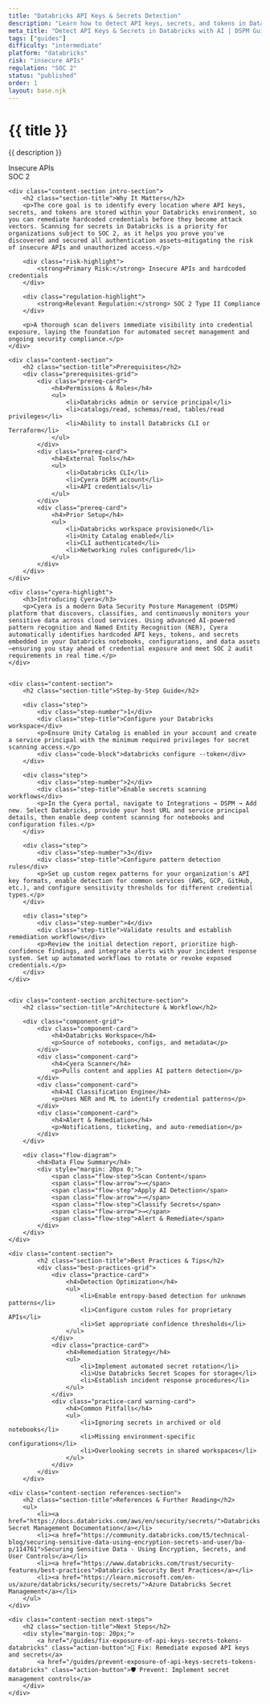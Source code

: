 ```yaml
---
title: "Databricks API Keys & Secrets Detection"
description: "Learn how to detect API keys, secrets, and tokens in Databricks environments. Follow step-by-step guidance for SOC 2 compliance."
meta_title: "Detect API Keys & Secrets in Databricks with AI | DSPM Guide"
tags: ["guides"]
difficulty: "intermediate"
platform: "databricks"
risk: "insecure APIs"
regulation: "SOC 2"
status: "published"
order: 1
layout: base.njk
---
```


<div class="container">
    <div class="header">
        <h1>{{ title }}</h1>
        <p>{{ description }}</p>
        <div class="badge">Insecure APIs</div>
        <div class="badge regulation">SOC 2</div>
    </div>

    <div class="content-section intro-section">
        <h2 class="section-title">Why It Matters</h2>
        <p>The core goal is to identify every location where API keys, secrets, and tokens are stored within your Databricks environment, so you can remediate hardcoded credentials before they become attack vectors. Scanning for secrets in Databricks is a priority for organizations subject to SOC 2, as it helps you prove you've discovered and secured all authentication assets—mitigating the risk of insecure APIs and unauthorized access.</p>
        
        <div class="risk-highlight">
            <strong>Primary Risk:</strong> Insecure APIs and hardcoded credentials
        </div>
        
        <div class="regulation-highlight">
            <strong>Relevant Regulation:</strong> SOC 2 Type II Compliance
        </div>
        
        <p>A thorough scan delivers immediate visibility into credential exposure, laying the foundation for automated secret management and ongoing security compliance.</p>
    </div>

    <div class="content-section">
        <h2 class="section-title">Prerequisites</h2>
        <div class="prerequisites-grid">
            <div class="prereq-card">
                <h4>Permissions & Roles</h4>
                <ul>
                    <li>Databricks admin or service principal</li>
                    <li>catalogs/read, schemas/read, tables/read privileges</li>
                    <li>Ability to install Databricks CLI or Terraform</li>
                </ul>
            </div>
            <div class="prereq-card">
                <h4>External Tools</h4>
                <ul>
                    <li>Databricks CLI</li>
                    <li>Cyera DSPM account</li>
                    <li>API credentials</li>
                </ul>
            </div>
            <div class="prereq-card">
                <h4>Prior Setup</h4>
                <ul>
                    <li>Databricks workspace provisioned</li>
                    <li>Unity Catalog enabled</li>
                    <li>CLI authenticated</li>
                    <li>Networking rules configured</li>
                </ul>
            </div>
        </div>
    </div>
	
    <div class="cyera-highlight">
        <h3>Introducing Cyera</h3>
        <p>Cyera is a modern Data Security Posture Management (DSPM) platform that discovers, classifies, and continuously monitors your sensitive data across cloud services. Using advanced AI-powered pattern recognition and Named Entity Recognition (NER), Cyera automatically identifies hardcoded API keys, tokens, and secrets embedded in your Databricks notebooks, configurations, and data assets—ensuring you stay ahead of credential exposure and meet SOC 2 audit requirements in real time.</p>
    </div>
	

    <div class="content-section">
        <h2 class="section-title">Step-by-Step Guide</h2>
        
        <div class="step">
            <div class="step-number">1</div>
            <div class="step-title">Configure your Databricks workspace</div>
            <p>Ensure Unity Catalog is enabled in your account and create a service principal with the minimum required privileges for secret scanning access.</p>
            <div class="code-block">databricks configure --token</div>
        </div>

        <div class="step">
            <div class="step-number">2</div>
            <div class="step-title">Enable secrets scanning workflows</div>
            <p>In the Cyera portal, navigate to Integrations → DSPM → Add new. Select Databricks, provide your host URL and service principal details, then enable deep content scanning for notebooks and configuration files.</p>
        </div>

        <div class="step">
            <div class="step-number">3</div>
            <div class="step-title">Configure pattern detection rules</div>
            <p>Set up custom regex patterns for your organization's API key formats, enable detection for common services (AWS, GCP, GitHub, etc.), and configure sensitivity thresholds for different credential types.</p>
        </div>

        <div class="step">
            <div class="step-number">4</div>
            <div class="step-title">Validate results and establish remediation workflows</div>
            <p>Review the initial detection report, prioritize high-confidence findings, and integrate alerts with your incident response system. Set up automated workflows to rotate or revoke exposed credentials.</p>
        </div>
    </div>


    <div class="content-section architecture-section">
        <h2 class="section-title">Architecture & Workflow</h2>
        
        <div class="component-grid">
            <div class="component-card">
                <h4>Databricks Workspace</h4>
                <p>Source of notebooks, configs, and metadata</p>
            </div>
            <div class="component-card">
                <h4>Cyera Scanner</h4>
                <p>Pulls content and applies AI pattern detection</p>
            </div>
            <div class="component-card">
                <h4>AI Classification Engine</h4>
                <p>Uses NER and ML to identify credential patterns</p>
            </div>
            <div class="component-card">
                <h4>Alert & Remediation</h4>
                <p>Notifications, ticketing, and auto-remediation</p>
            </div>
        </div>

        <div class="flow-diagram">
            <h4>Data Flow Summary</h4>
            <div style="margin: 20px 0;">
                <span class="flow-step">Scan Content</span>
                <span class="flow-arrow">→</span>
                <span class="flow-step">Apply AI Detection</span>
                <span class="flow-arrow">→</span>
                <span class="flow-step">Classify Secrets</span>
                <span class="flow-arrow">→</span>
                <span class="flow-step">Alert & Remediate</span>
            </div>
        </div>
    </div>

	<div class="content-section">
	        <h2 class="section-title">Best Practices & Tips</h2>
	        <div class="best-practices-grid">
	            <div class="practice-card">
	                <h4>Detection Optimization</h4>
	                <ul>
	                    <li>Enable entropy-based detection for unknown patterns</li>
	                    <li>Configure custom rules for proprietary APIs</li>
	                    <li>Set appropriate confidence thresholds</li>
	                </ul>
	            </div>
	            <div class="practice-card">
	                <h4>Remediation Strategy</h4>
	                <ul>
	                    <li>Implement automated secret rotation</li>
	                    <li>Use Databricks Secret Scopes for storage</li>
	                    <li>Establish incident response procedures</li>
	                </ul>
	            </div>
	            <div class="practice-card warning-card">
	                <h4>Common Pitfalls</h4>
	                <ul>
	                    <li>Ignoring secrets in archived or old notebooks</li>
	                    <li>Missing environment-specific configurations</li>
	                    <li>Overlooking secrets in shared workspaces</li>
	                </ul>
	            </div>
	        </div>
	    </div>

    <div class="content-section references-section">
        <h2 class="section-title">References & Further Reading</h2>
        <ul>
            <li><a href="https://docs.databricks.com/aws/en/security/secrets/">Databricks Secret Management Documentation</a></li>
            <li><a href="https://community.databricks.com/t5/technical-blog/securing-sensitive-data-using-encryption-secrets-and-user/ba-p/114761">Securing Sensitive Data - Using Encryption, Secrets, and User Controls</a></li>
            <li><a href="https://www.databricks.com/trust/security-features/best-practices">Databricks Security Best Practices</a></li>
            <li><a href="https://learn.microsoft.com/en-us/azure/databricks/security/secrets/">Azure Databricks Secret Management</a></li>
        </ul>
    </div>

    <div class="content-section next-steps">
        <h2 class="section-title">Next Steps</h2>
        <div style="margin-top: 20px;">
            <a href="/guides/fix-exposure-of-api-keys-secrets-tokens-databricks" class="action-button">🔧 Fix: Remediate exposed API keys and secrets</a>
            <a href="/guides/prevent-exposure-of-api-keys-secrets-tokens-databricks" class="action-button">🛡️ Prevent: Implement secret management controls</a>
        </div>
    </div>
</div>
